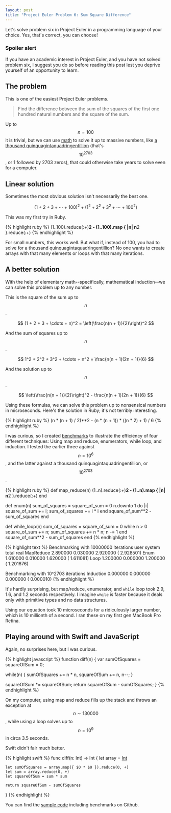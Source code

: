 ```yaml
---
layout: post
title: "Project Euler Problem 6: Sum Square Difference"
---
```


Let's solve problem six in Project Euler in a programming language of your choice. Yes, that's correct, you can choose!

### Spoiler alert

If you have an academic interest in Project Euler, and you have not solved problem six, I suggest you do so before reading this post lest you deprive yourself of an opportunity to learn.

## The problem

This is one of the easiest Project Euler problems.

> Find the difference between the sum of the squares of the first one hundred natural numbers and the square of the sum.

Up to $$n = 100$$ it is trivial, but we can use [math][1] to solve it up to massive numbers, like [a thousand quinquagintaquadringentillion][2] (that's $$10^{2703}$$, or 1 followed by 2703 zeros), that could otherwise take years to solve even for a computer.

## Linear solution

Sometimes the most obvious solution isn't necessarily the best one.

$$
(1 + 2 + 3 + \cdots + 100)^2 + (1^2 + 2^2 + 3^2 + \cdots + 100^2)
$$

This was my first try in Ruby.

{% highlight ruby %}
(1..100).reduce(:+)**2 - (1..100).map { |n| n**2 }.reduce(:+)
{% endhighlight %}

For small numbers, this works well. But what if, instead of 100, you had to solve for a thousand quinquagintaquadringentillion? No one wants to create arrays with that many elements or loops with that many iterations.

## A better solution

With the help of elementary math--specifically, mathematical induction--we can solve this problem up to any number.

This is the square of the sum up to $$n$$.

$$
(1 + 2 + 3 + \cdots + n)^2 = \left(\frac{n(n + 1)}{2}\right)^2
$$

And the sum of squares up to $$n$$.

$$
1^2 + 2^2 + 3^2 + \cdots + n^2 = \frac{n(n + 1)(2n + 1)}{6}
$$

And the solution up to $$n$$.

$$
\left(\frac{n(n + 1)}{2}\right)^2 - \frac{n(n + 1)(2n + 1)}{6}
$$

Using these formulas, we can solve this problem up to nonsensical numbers in microseconds. Here's the solution in Ruby; it's not terribly interesting.

{% highlight ruby %}
(n * (n + 1) / 2)**2 - (n * (n + 1)) * ((n * 2) + 1) / 6
{% endhighlight %}

I was curious, so I created [benchmarks][3] to illustrate the efficiency of four different techniques: Using map and reduce, enumerators, while loop, and induction. I tested the earlier three against $$n = 10^6$$, and the latter against a thousand quinquagintaquadringentillion, or $$10^{2703}$$.

{% highlight ruby %}
def map_reduce(n)
  (1..n).reduce(:+)**2 - (1..n).map { |n| n**2 }.reduce(:+)
end

def enum(n)
  sum_of_squares = square_of_sum = 0
  n.downto 1 do |i|
    square_of_sum += i; sum_of_squares += i * i
  end
  square_of_sum**2 - sum_of_squares
end

def while_loop(n)
  sum_of_squares = square_of_sum = 0
  while n > 0
    square_of_sum += n; sum_of_squares += n * n; n -= 1
  end
  square_of_sum**2 - sum_of_squares
end
{% endhighlight %}

{% highlight text %}
Benchmarking with 10000000 iterations
       user     system      total        real
MapReduce  2.890000   0.030000   2.920000 (  2.928501)
Enum       1.610000   0.010000   1.620000 (  1.611081)
Loop       1.200000   0.000000   1.200000 (  1.201676)

Benchmarking with 10^2703 iterations
Induction  0.000000   0.000000   0.000000 (  0.000010)
{% endhighlight %}

It's hardly surprising, but map/reduce, enumerator, and `while` loop took 2.9, 1.6, and 1.2 seconds respectively. I imagine `while` is faster because it deals only with primitive types and no data structures.

Using our equation took 10 microseconds for a ridiculously larger number, which is 10 millionth of a second. I ran these on my first gen MacBook Pro Retina.

## Playing around with Swift and JavaScript

Again, no surprises here, but I was curious.

{% highlight javascript %}
function diff(n) {
  var sumOfSquares = squareOfSum = 0;

  while(n) {
    sumOfSquares += n * n, squareOfSum += n, n--;
  }

  squareOfSum *= squareOfSum;
  return squareOfSum - sumOfSquares;
}
{% endhighlight %}

On my computer, using map and reduce fills up the stack and throws an exception at $$n \sim 130000$$, while using a loop solves up to $$n = 10^9$$ in circa 3.5 seconds.

Swift didn't fair much better.

{% highlight swift %}
func diff(n: Int) -> Int {
    let array = [Int](1...n)

    let sumOfSquares = array.map({ $0 * $0 }).reduce(0, +)
    let sum = array.reduce(0, +)
    let squareOfSum = sum * sum

    return squareOfSum - sumOfSquares
}
{% endhighlight %}

You can find the [sample code][3] including benchmarks on Github.

[1]: http://en.wikipedia.org/wiki/Mathematical_induction
[2]: http://en.wikipedia.org/wiki/Names_of_large_numbers
[3]: https://gist.github.com/abitdodgy/b88a8018527107eb25c9

<script type="text/javascript" src="http://cdn.mathjax.org/mathjax/latest/MathJax.js?config=TeX-AMS-MML_HTMLorMML"></script>
